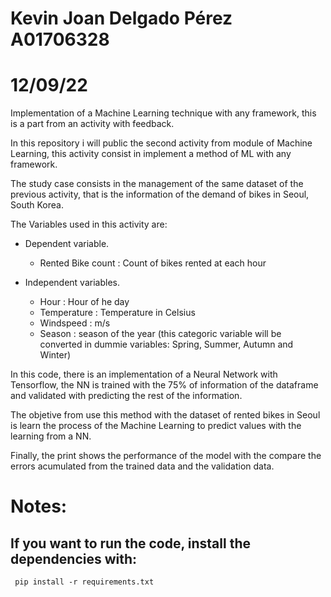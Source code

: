 # Kevin Joan Delgado Pérez A01706328
# 12/09/22

Implementation of a Machine Learning technique with any framework, this is a part from an activity with feedback.

In this repository i will public the second activity from module of Machine Learning, this activity consist in implement a method of ML with any framework.

The study case consists in the management of the same dataset of the previous activity, that is the information of the demand of bikes in Seoul, South Korea. 

The Variables used in this activity are:

*  Dependent variable.
 
   - Rented Bike count : Count of bikes rented at each hour
  
*  Independent variables.
 
   - Hour : Hour of he day
   - Temperature : Temperature in Celsius
   - Windspeed : m/s
   - Season : season of the year (this categoric variable will be converted in dummie variables: Spring, Summer, Autumn and Winter)

In this code, there is an implementation of a Neural Network with Tensorflow, the NN is trained with the 75% of information of the dataframe and validated with predicting the rest of the information. 

The objetive from use this method with the dataset of rented bikes in Seoul is learn the process of the Machine Learning to predict values with the learning from a NN.

Finally, the print shows the performance of the model with the compare the errors acumulated from the trained data and the validation data.


# Notes:


  ## If you want to run the code, install the dependencies with:
  
  
     pip install -r requirements.txt

